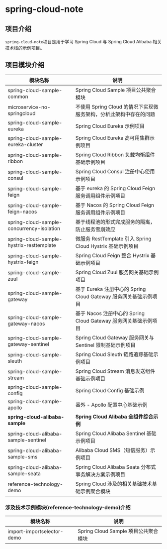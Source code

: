# spring-cloud-note

## 项目介绍

`spring-cloud-note`项目是用于学习 Spring Cloud 与 Spring Cloud Alibaba 相关技术栈的示例项目。

## 项目模块介绍

| 模块名称                                  | 说明                                                         |
| ----------------------------------------- | ------------------------------------------------------------ |
| spring-cloud-sample-common                | Spring Cloud Sample 项目公共聚合模块                         |
| microservice-no-springcloud               | 不使用 Spring Cloud 的情况下实现微服务架构，分析此架构中存在的问题 |
| spring-cloud-sample-eureka                | Spring Cloud Eureka 示例项目                                 |
| spring-cloud-sample-eureka-cluster        | Spring Cloud Eureka 高可用集群示例项目                       |
| spring-cloud-sample-ribbon                | Spring Cloud Ribbon 负载均衡组件基础示例项目                 |
| spring-cloud-sample-consul                | Spring Cloud Consul 注册中心使用示例项目                     |
| spring-cloud-sample-feign                 | 基于 eureka 的 Spring Cloud Feign 服务调用组件示例项目       |
| spring-cloud-sample-feign-nacos           | 基于 Nacos 的 Spring Cloud Feign  服务调用组件示例项目       |
| spring-cloud-sample-concurrency-isolation | 基于线程池的形式完成服务的隔离，防止服务雪崩效应             |
| spring-cloud-sample-hystrix-resttemplate  | 微服务 RestTemplate 引入 Spring Cloud Hystrix 基础示例项目   |
| spring-cloud-sample-hystrix-feign         | Spring Cloud Feign 整合 Hystrix 基础示例项目                 |
| spring-cloud-sample-zuul                  | Spring Cloud Zuul 服务网关基础示例项目                       |
| spring-cloud-sample-gateway               | 基于 Eureka 注册中心的 Spring Cloud Gateway 服务网关基础示例项目 |
| spring-cloud-sample-gateway-nacos         | 基于 Nacos 注册中心的  Spring Cloud Gateway 服务网关基础示例项目 |
| spring-cloud-sample-gateway-sentinel      | Spring Cloud Gateway 服务网关与 Sentinel 限制基础示例项目    |
| spring-cloud-sample-sleuth                | Spring Cloud Sleuth 链路追踪基础示例项目                     |
| spring-cloud-sample-stream                | Spring Cloud Stream 消息发送组件基础示例项目                 |
| spring-cloud-sample-config                | Spring Cloud Config 基础示例                                 |
| spring-cloud-sample-apollo                | 番外 - Apollo 配置中心基础示例                               |
| **spring-cloud-alibaba-sample**           | **Spring Cloud Alibaba 全组件综合示例**                      |
| spring-cloud-alibaba-sample-sentinel      | Spring Cloud Alibaba Sentinel 基础示例项目                   |
| spring-cloud-alibaba-sample-sms           | Alibaba Cloud SMS（短信服务）示例项目                        |
| spring-cloud-alibaba-sample-seata         | Spring Cloud Alibaba Seata 分布式事务解决方案示例项目        |
| reference-technology-demo                 | Spring Cloud 涉及的相关基础技术基础示例聚合模块              |

### 涉及技术示例模块(reference-technology-demo)介绍

| 模块名称                   | 说明                                 |
| -------------------------- | ------------------------------------ |
| import-importselector-demo | Spring Cloud Sample 项目公共聚合模块 |